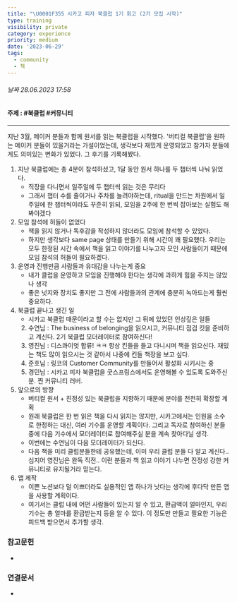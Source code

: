 ```yaml
---
title: "\U0001F355 시카고 피자 북클럽 1기 회고 (2기 모집 시작)"
type: training
visibility: private
category: experience
priority: medium
date: '2023-06-29'
tags:
  - community
  - 책
---
```

###### 날짜 28.06.2023 17:58
#### 주제 : #북클럽 #커뮤니티 
---
지난 3월, 메이커 분들과 함께 원서를 읽는 북클럽을 시작했다. '버티컬 북클럽'을 원하는 메이커 분들이 있을거라는 가설이었는데, 생각보다 재밌게 운영되었고 참가자 분들에게도 의미있는 변화가 있었다. 그 후기를 기록해봤다.

1. 지난 북클럽에는 총 4분이 참석하셨고, 1달 동안 원서 하나를 두 챕터씩 나눠 읽었다.
	- 직장을 다니면서 일주일에 두 챕터씩 읽는 것은 무리다
	- 그래서 챕터 수를 줄이거나 주차를 늘려야하는데, ritual을 만드는 차원에서 일주일에 한 챕터씩이라도 꾸준히 읽되, 모임을 2주에 한 번씩 잡아보는 실험도 해봐야겠다
2. 모임 참석에 허들이 없었다
	- 책을 읽지 않거나 독후감을 작성하지 않더라도 모임에 참석할 수 있었다.
	- 하지만 생각보다 same page 상태를 만들기 위해 시간이 꽤 필요했다. 우리는 모두 한정된 시간 속에서 책을 읽고 이야기를 나누고자 모인 사람들이기 때문에 모임 참석의 허들이 필요하겠다.
3. 운영과 진행만큼 사람들과 유대감을 나누는게 중요
	- 내가 클럽을 운영하고 모임을 진행해야 한다는 생각에 과하게 힘을 주지는 않았나 생각
	- 좋은 넛지와 장치도 좋지만 그 전에 사람들과의 관계에 충분히 녹아드는게 훨씬 중요하다.
4. 북클럽 끝나고 생긴 일
	- 시카고 북클럽 때문이라고 할 수는 없지만 그 뒤에 있었던 인상깊은 일들
	2. 수연님 : The business of belonging을 읽으시고, 커뮤니티 점검 킷을 준비하고 계신다. 2기 북클럽 모더레이터로 참여하신다!
	3. 영진님 : 디스콰이엇 합류! ㅋㅋ 항상 킨들을 들고 다니시며 책을 읽으신다. 재밌는 책도 많이 읽으시는 것 같아서 나중에 킨들 책장을 보고 싶다.
	4. 준호님 : 링코의 Customer Community를 만들어서 활성화 시키시는 중
	5. 경민님 : 시카고 피자 북클럽을 굿스프링스에서도 운영해볼 수 있도록 도와주신 분. 찐 커뮤니티 러버.
5. 앞으로의 방향
	 - 버티컬 원서 + 진정성 있는 북클럽을 지향하기 때문에 분야를 천천히 확장할 계획
	 - 원래 북클럽은 한 번 읽은 책을 다시 읽지는 않지만, 시카고에서는 인원을 소수로 한정하는 대신, 여러 기수를 운영할 계획이다. 그리고 독자로 참여하신 분들 중에 다음 기수에서 모더레이터로 참여해주실 분을 계속 찾아다닐 생각.
	 - 이번에는 수연님이 다음 모더레이터가 되신다.
	 - 다음 책을 미리 클럽분들한테 공유했는데, 이미 우리 클럽 분들 다 알고 계신다.. 심지어 영진님은 완독 직전.. 이런 분들과 책 읽고 이야기 나누면 진정성 강한 커뮤니티로 유지될거라 믿는다.
1. 앱 제작
	- 이쁜 노션보다 덜 이쁘더라도 실용적인 앱 하나가 낫다는 생각에 후다닥 만든 앱을 사용할 계획이다.
	- 여기서는 클럽 내에 어떤 사람들이 있는지 알 수 있고, 환급액이 얼마인지, 우리 기수는 총 얼마를 환급받는지 등을 알 수 있다. 이 정도만 만들고 필요한 기능은 피드백 받으면서 추가할 생각.








### 참고문헌
-  

### 연결문서
-  



